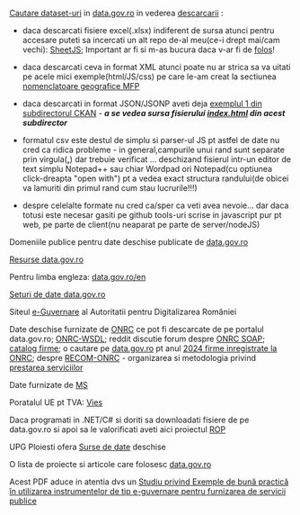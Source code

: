 
[Cautare dataset-uri](https://data.gov.ro/dataset?q=2023&sort=score+desc%2C+metadata_modified+desc) in [data.gov.ro](https://data.gov.ro/) in vederea [descarcarii](https://data.gov.ro/dataset?q=2024&organization=agentia-nationala-de-administrare-fiscala) :

- daca descarcati fisiere excel(.xlsx) indiferent de sursa atunci pentru accesare puteti sa incercati un alt repo de-al meu(ce-i drept mai/cam vechi): [SheetJS](https://stefanache.github.io/SheetJS/); Important ar fi si m-as bucura daca v-ar fi de [folos](https://github.com/stefanache/SheetJS)!

- daca descarcati ceva in format XML atunci poate nu ar strica sa va uitati pe acele mici exemple(html/JS/css) pe care le-am creat la sectiunea [nomenclatoare geografice MFP](https://github.com/stefanache/MFP-ANAF-RO/blob/main/js_scripts/mfp/nomenclatoare_geografice/)

- daca descarcati in format JSON/JSONP aveti deja [exemplul 1 din subdirectorul CKAN](https://stefanache.github.io/MFP-ANAF-RO/js_scripts/GOV/CKAN) - ***a se vedea sursa fisierului [index.html](https://stefanache.github.io/MFP-ANAF-RO/js_scripts/GOV/CKAN/index.html) din acest subdirector***

- formatul csv este destul de simplu si parser-ul JS pt astfel de date nu cred ca ridica probleme - in general,campurile unui rand sunt separate prin virgula(**,**) dar trebuie verificat ... deschizand fisierul intr-un editor de text simplu Notepad++ sau chiar Wordpad ori Notepad(cu optiunea click-dreapta "open with") pt a vedea exact structura randului(de obicei va lamuriti din primul rand cum stau lucrurile!!!)

- despre celelalte formate nu cred ca/sper ca veti avea nevoie... dar daca totusi este necesar gasiti pe github tools-uri scrise in javascript pur pt web, pe parte de client(nu neaparat pe parte de server/nodeJS)
  
Domeniile publice pentru date deschise publicate de [data.gov.ro](https://domenii.gov.ro/new/date-deschise/)

[Resurse data.gov.ro](https://data.gov.ro/pages/resources)

Pentru limba engleza: [data.gov.ro/en](https://data.gov.ro/en/datarequest?state=open)

[Seturi de date data.gov.ro](https://data.gov.ro/dataset)

Siteul [e-Guvernare](https://www.e-guvernare.ro/) al Autoritatii pentru Digitalizarea României

Date deschise furnizate de [ONRC](https://data.gov.ro/organization/onrc) ce pot fi descarcate de pe portalul data.gov.ro; [ONRC-WSDL](https://portal.onrc.ro/ONRCPortalWeb/wservices/QueryService/?wsdl); reddit discutie forum despre [ONRC SOAP](https://www.reddit.com/r/programare/comments/153oqkj/apisoap_onrcro/);  [catalog firme](https://devforum.ro/t/lista-catalog-firme-din-romania/3636/50?page=3); o cautare pe [data.gov.ro](https://data.gov.ro/organization/onrc?q=2024&sort=score+desc%2C+metadata_modified+desc)  pt anul [2024 firme inregistrate la ONRC](https://data.gov.ro/organization/16c83dbe-5a2b-466b-abda-7722354b665c?q=&organization=onrc&sort=metadata_modified+desc); despre [RECOM-ONRC](https://www.onrc.ro/documente/achizitii/2019/10.05.2019/1494209120184CP108513_Anexe%202-13-semnat.pdf) - organizarea si metodologia privind [prestarea serviciilor ](https://data.gov.ro/datarequest/comment/c32a31c1-5f01-45cf-8b01-a65c9a9bb885)

Date furnizate de [MS](https://data.gov.ro/datarequest?organization=ms)

Poratalul UE pt TVA: [Vies](https://ec.europa.eu/taxation_customs/vies/#/faq)

Daca programati in .NET/C# si doriti sa downloadati fisiere de pe data.gov.ro si apoi  sa le valorificati aveti aici proiectul [ROP](https://github.com/ignatandrei/RomaniaOpenData/blob/master/ROP/ROPCommon/DownloadData.cs)

UPG Ploiesti ofera [Surse de date](https://sites.google.com/upg-ploiesti.ro/resurse-se/alte-resurse/surse-de-date) deschise

O lista de proiecte si articole care folosesc [data.gov.ro](https://gov.palcu.ro/lista)

Acest PDF aduce in atentia dvs un [Studiu privind Exemple de bună practică în utilizarea instrumentelor de tip e-guvernare pentru furnizarea de servicii publice](https://www.adr.gov.ro/wp-content/uploads/2021/07/Studiu-privind-exemple-de-buna-practica-in-utilizarea-instrumentelor-de-tip-e-guvernare-pentru-furnizarea-de-servicii-publice-A20_12.02.2020.pdf)
